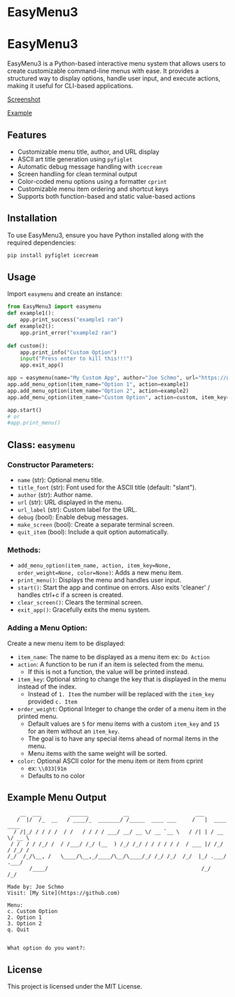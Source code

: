 # EasyMenu3

# EasyMenu3

EasyMenu3 is a Python-based interactive menu system that allows users to create customizable command-line menus with ease. It provides a structured way to display options, handle user input, and execute actions, making it useful for CLI-based applications.

[Screenshot](example.png)

[Example](example.py)

## Features
- Customizable menu title, author, and URL display
- ASCII art title generation using `pyfiglet`
- Automatic debug message handling with `icecream`
- Screen handling for clean terminal output
- Color-coded menu options using a formatter `cprint`
- Customizable menu item ordering and shortcut keys
- Supports both function-based and static value-based actions

## Installation
To use EasyMenu3, ensure you have Python installed along with the required dependencies:

```bash
pip install pyfiglet icecream
```

## Usage
Import `easymenu` and create an instance:

```python
from EasyMenu3 import easymenu
def example1():
    app.print_success("example1 ran")
def example2():
    app.print_error("example2 ran")
    
def custom():
    app.print_info("Custom Option")
    input("Press enter to kill this!!!")
    app.exit_app()

app = easymenu(name="My Custom App", author="Joe Schmo", url="https://github.com", url_label="My Site", quit_item=True, debug=False, make_screen=True)
app.add_menu_option(item_name="Option 1", action=example1)
app.add_menu_option(item_name="Option 2", action=example2)
app.add_menu_option(item_name="Custom Option", action=custom, item_key="c", order_weight=1, color='\033[92m')

app.start()
# or 
#app.print_menu()
```

## Class: `easymenu`
### Constructor Parameters:
- `name` (str): Optional menu title.
- `title_font` (str): Font used for the ASCII title (default: "slant").
- `author` (str): Author name.
- `url` (str): URL displayed in the menu.
- `url_label` (str): Custom label for the URL.
- `debug` (bool): Enable debug messages.
- `make_screen` (bool): Create a separate terminal screen.
- `quit_item` (bool): Include a quit option automatically.

### Methods:
- `add_menu_option(item_name, action, item_key=None, order_weight=None, color=None)`: Adds a new menu item.
- `print_menu()`: Displays the menu and handles user input.
- `start()`: Start the app and continue on errors. Also exits 'cleaner' / handles ctrl+c if a screen is created.
- `clear_screen()`: Clears the terminal screen.
- `exit_app()`: Gracefully exits the menu system.

### Adding a Menu Option:
Create a new menu item to be displayed:
- `item_name`: The name to be displayed as a menu item ex: `Do Action`
- `action`: A function to be run if an item is selected from the menu. 
    - If this is not a function, the value will be printed instead.
- `item_key`: Optional string to change the key that is displayed in the menu instead of the index. 
    - Instead of `1. Item` the number will be replaced with the `item_key` provided `c. Item`
- `order_weight`: Optional Integer to change the order of a menu item in the printed menu. 
    - Default values are `5` for menu items with a custom `item_key` and `15` for an item without an `item_key`.
    - The goal is to have any special items ahead of normal items in the menu. 
    - Menu items with the same weight will be sorted.
- `color`: Optional ASCII color for the menu item or item from cprint 
    - ex: `\\033[91m`
    - Defaults to no color


## Example Menu Output
```
    __  ___         ______           __                     ___              
   /  |/  /_  __   / ____/_  _______/ /_____  ____ ___     /   |  ____  ____ 
  / /|_/ / / / /  / /   / / / / ___/ __/ __ \/ __ `__ \   / /| | / __ \/ __ \
 / /  / / /_/ /  / /___/ /_/ (__  ) /_/ /_/ / / / / / /  / ___ |/ /_/ / /_/ /
/_/  /_/\__, /   \____/\__,_/____/\__/\____/_/ /_/ /_/  /_/  |_/ .___/ .___/ 
       /____/                                                 /_/   /_/      

Made by: Joe Schmo
Visit: [My Site](https://github.com)

Menu:
c. Custom Option
2. Option 1
3. Option 2
q. Quit


What option do you want?:
```

## License
This project is licensed under the MIT License.

